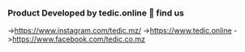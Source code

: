 ### Product Developed by tedic.online 👋 find us 
->https://www.instagram.com/tedic.mz/
->https://www.tedic.online
->https://www.facebook.com/tedic.co.mz

<!--
**qmgsolution/qmgsolution** is a ✨ _special_ ✨ repository because its `README.md` (this file) appears on your GitHub profile.

This repository is dedicated to the service of QMG SOLUTIONS
A PROCUREMENT COMPANY OF GOODS AND SERVICES ACROSS ALL FIELDS OF INTERIOR INSTALLATIONS AND PROJECT MANAGMENT.

QMG Solutions is dedicated to delivering effective, timely and quality goods and services at the best price with the ultimate purpose of creating value to our customers and contributing to the competiveness.

Our vision at QMG Solutions is to set a standard of excellence in procurement of goods and services and to be recognized partner for cost and effective sources globally.

QMG Solutions core business is procurement of goods altough, we offer services for Specialised Projects and Installations. The QMG Solution's team expertise stretches across all fields of interior installations and project management thereof. In addition to retail, commercial and residential scopes, we specialise in fit out of hotels.

Altough QMG Solutions is a recently established company in Mozambique, its team comes with extensive list of projects successfuly completed locally and abroad.
-> RADISSON TOWERS MOZAMBIQUE
-> SIGNATURE LUX SANDTON
-> SIGNATURE LUX CAPE TOWN 1
-> SIGNATURE LUX CAPE TOWN 2 HEERENGRAGHT
-> MICRO LABORATORY OF ADCOCK INGRAM
-> HOLIDAY INN SANDTON
-> CITY LODGE FOREWAYS
-> CITY LODGE MENLYN
-> CITY LODGE PORT ELIZABETH
-> 
-> 
-> 
-> 
-> 
-> 
-> 
-> 

our address
Av. Eduardo Mondlane N 282, Bairro Cimento, Cidade de Pemba
